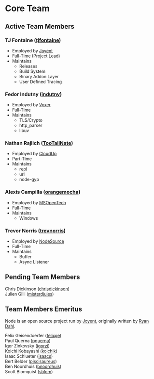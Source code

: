 # Core Team

## Active Team Members

### TJ Fontaine ([tjfontaine](https://github.com/tjfontaine))

 * Employed by [Joyent](http://joyent.com)
 * Full-Time (Project Lead)
 * Maintains
    - Releases
    - Build System
    - Binary Addon Layer
    - User Defined Tracing

### Fedor Indutny ([indutny](https://github.com/indutny))

 * Employed by [Voxer](http://voxer.com)
 * Full-Time
 * Maintains
    - TLS/Crypto
    - http_parser
    - libuv

### Nathan Rajlich ([TooTallNate](https://github.com/TooTallNate))

 * Employed by [CloudUp](http://cloudup.com)
 * Part-Time
 * Maintains
    - repl
    - url
    - node-gyp

### Alexis Campilla ([orangemocha](https://github.com/orangemocha))

 * Employed by [MSOpenTech](http://msopentech.com)
 * Full-Time
 * Maintains
    - Windows

### Trevor Norris ([trevnorris](https://github.com/trevnorris))

 * Employed by [NodeSource](http://nodesource.com)
 * Full-Time
 * Maintains
    - Buffer
    - Async Listener

## Pending Team Members

Chris Dickinson ([chrisdickinson](https://github.com/chrisdickinson))<br>
Julien Gilli ([misterdjules](https://github.com/misterdjules))


## Team Members Emeritus

Node is an open source project run by [Joyent](https://www.joyent.com), originally written by [Ryan Dahl](https://github.com/ry).

Felix Geisendoerfer ([felixge](https://github.com/felixge))<br>
Paul Querna ([pquerna](https://github.com/pquerna))<br>
Igor Zinkovsky ([igorzi](https://github.com/igorzi))<br>
Koichi Kobayashi ([koichik](https://github.com/koichik))<br>
Isaac Schlueter ([isaacs](https://github.com/isaacs))<br>
Bert Belder ([piscisaureus](https://github.com/piscisaureus))<br>
Ben Noordhuis ([bnoordhuis](https://github.com/bnoordhuis))<br>
Scott Blomquist ([sblom](https://github.com/sblom))

